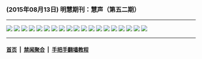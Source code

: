 ### (2015年08月13日) 明慧期刊：慧声（第五二期） 

---

<img src="http://qikan.minghui.org/mhqkpage/qikanimage/2015/08/13/hsh-52-read-online1.png"/> 

<img src="http://qikan.minghui.org/mhqkpage/qikanimage/2015/08/13/hsh-52-read-online2.png"/> 

<img src="http://qikan.minghui.org/mhqkpage/qikanimage/2015/08/13/hsh-52-read-online3.png"/> 

<img src="http://qikan.minghui.org/mhqkpage/qikanimage/2015/08/13/hsh-52-read-online4.png"/> 

<img src="http://qikan.minghui.org/mhqkpage/qikanimage/2015/08/13/hsh-52-read-online5.png"/> 

<img src="http://qikan.minghui.org/mhqkpage/qikanimage/2015/08/13/hsh-52-read-online6.png"/> 

<img src="http://qikan.minghui.org/mhqkpage/qikanimage/2015/08/13/hsh-52-read-online7.png"/> 

<img src="http://qikan.minghui.org/mhqkpage/qikanimage/2015/08/13/hsh-52-read-online8.png"/> 

<img src="http://qikan.minghui.org/mhqkpage/qikanimage/2015/08/13/hsh-52-read-online9.png"/> 

<img src="http://qikan.minghui.org/mhqkpage/qikanimage/2015/08/13/hsh-52-read-online10.png"/> 

<img src="http://qikan.minghui.org/mhqkpage/qikanimage/2015/08/13/hsh-52-read-online11.png"/> 

<img src="http://qikan.minghui.org/mhqkpage/qikanimage/2015/08/13/hsh-52-read-online12.png"/> 

<img src="http://qikan.minghui.org/mhqkpage/qikanimage/2015/08/13/hsh-52-read-online13.png"/> 

<img src="http://qikan.minghui.org/mhqkpage/qikanimage/2015/08/13/hsh-52-read-online14.png"/> 

<img src="http://qikan.minghui.org/mhqkpage/qikanimage/2015/08/13/hsh-52-read-online15.png"/> 

<img src="http://qikan.minghui.org/mhqkpage/qikanimage/2015/08/13/hsh-52-read-online16.png"/> 

<img src="http://qikan.minghui.org/mhqkpage/qikanimage/2015/08/13/hsh-52-read-online17.png"/> 

<img src="http://qikan.minghui.org/mhqkpage/qikanimage/2015/08/13/hsh-52-read-online18.png"/> 

<img src="http://qikan.minghui.org/mhqkpage/qikanimage/2015/08/13/hsh-52-read-online19.png"/> 



---

#### [首页](../../../..) &nbsp;|&nbsp; [禁闻聚合](https://github.com/gfw-breaker/banned-news) &nbsp;|&nbsp; [手把手翻墙教程](https://github.com/gfw-breaker/guides) 